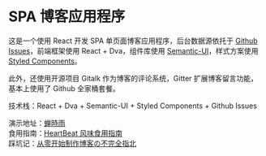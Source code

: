 # SPA 博客应用程序
这是一个使用 React 开发 SPA 单页面博客应用程序，后台数据源依托于 [Github Issues](https://developer.github.com/v3/issues/)，前端框架使用 React + Dva，组件库使用 [Semantic-UI](https://react.semantic-ui.com/elements/icon)，样式方案使用 [Styled Components](https://www.styled-components.com)。  

此外，还使用开源项目 Gitalk 作为博客的评论系统，Gitter 扩展博客留言功能，基本上使用了 Github 全家桶套餐。

技术栈：React + Dva + Semantic-UI + Styled Components + Github Issues  

演示地址：[蝉時雨 ](https://chanshiyucx.github.io/)  
食用指南：[HeartBeat 风味食用指南](https://chanshiyu.com/#/post/11)  
踩坑记：[从零开始制作博客の不完全指北](https://chanshiyu.com/#/post/8)
